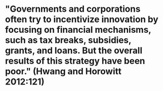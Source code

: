 # "Governments and corporations often try to incentivize innovation by focusing on financial mechanisms, such as tax breaks, subsidies, grants, and loans. But the overall results of this strategy have been poor." (Hwang and Horowitt 2012:121)